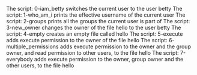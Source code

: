 The script: 0-iam_betty switches the current user to the user betty
The script: 1-who_am_i prints the effective username of the current user
The script: 2-groups prints all the groups the current user is part of
The script: 3-new_owner changes the owner of the file hello to the user betty
The script: 4-empty creates an empty file called hello
The script: 5-execute adds execute permission to the owner of the file hello
The script: 6-multiple_permissions adds execute permission to the owner and the group owner, and read permission to other users, to the file hello
The script: 7-everybody adds execute permission to the owner, group owner and the other users, to the file hello 
